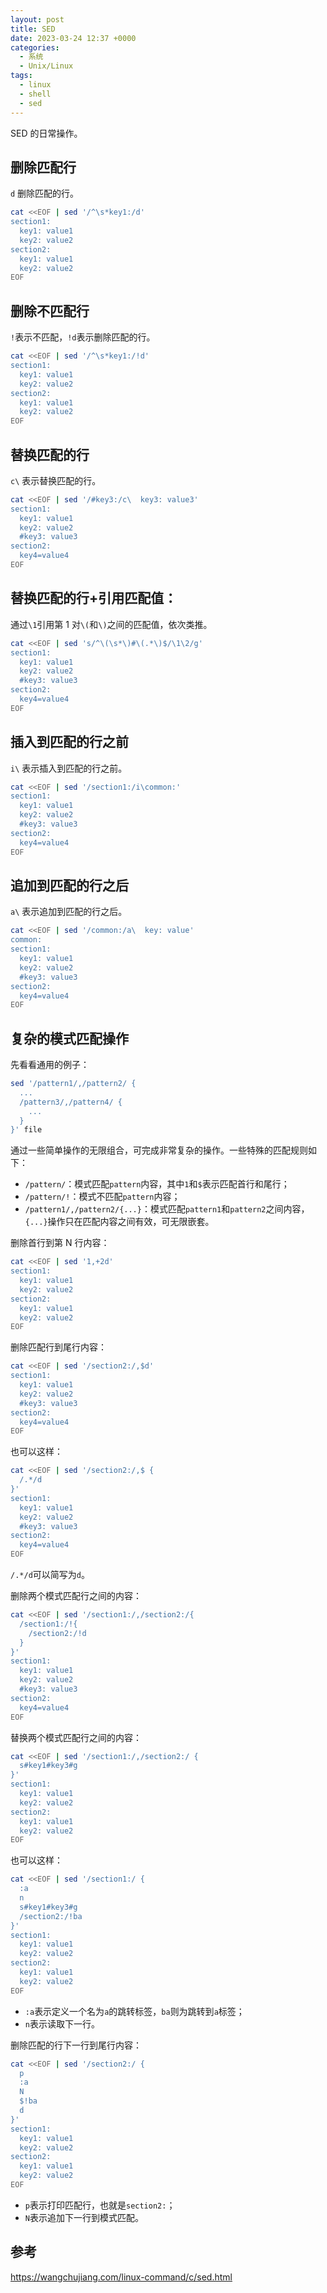 ```yaml
---
layout: post
title: SED
date: 2023-03-24 12:37 +0000
categories:
  - 系统
  - Unix/Linux
tags:
  - linux
  - shell
  - sed
---
```


SED 的日常操作。

## 删除匹配行

`d` 删除匹配的行。

```bash
cat <<EOF | sed '/^\s*key1:/d'
section1:
  key1: value1
  key2: value2
section2:
  key1: value1
  key2: value2
EOF
```

## 删除不匹配行

`!`表示不匹配，`!d`表示删除匹配的行。

```bash
cat <<EOF | sed '/^\s*key1:/!d'
section1:
  key1: value1
  key2: value2
section2:
  key1: value1
  key2: value2
EOF
```

## 替换匹配的行

`c\` 表示替换匹配的行。

```bash
cat <<EOF | sed '/#key3:/c\  key3: value3'
section1:
  key1: value1
  key2: value2
  #key3: value3
section2:
  key4=value4
EOF
```

## 替换匹配的行+引用匹配值：

通过`\1`引用第 1 对`\(`和`\)`之间的匹配值，依次类推。

```bash
cat <<EOF | sed 's/^\(\s*\)#\(.*\)$/\1\2/g'
section1:
  key1: value1
  key2: value2
  #key3: value3
section2:
  key4=value4
EOF
```

## 插入到匹配的行之前

`i\` 表示插入到匹配的行之前。

```bash
cat <<EOF | sed '/section1:/i\common:'
section1:
  key1: value1
  key2: value2
  #key3: value3
section2:
  key4=value4
EOF
```

## 追加到匹配的行之后

`a\` 表示追加到匹配的行之后。

```bash
cat <<EOF | sed '/common:/a\  key: value'
common:
section1:
  key1: value1
  key2: value2
  #key3: value3
section2:
  key4=value4
EOF
```

## 复杂的模式匹配操作

先看看通用的例子：

```bash
sed '/pattern1/,/pattern2/ {
  ...
  /pattern3/,/pattern4/ {
    ...
  }
}' file
```

通过一些简单操作的无限组合，可完成非常复杂的操作。一些特殊的匹配规则如下：

- `/pattern/`：模式匹配`pattern`内容，其中`1`和`$`表示匹配首行和尾行；
- `/pattern/!`：模式不匹配`pattern`内容；
- `/pattern1/,/pattern2/{...}`：模式匹配`pattern1`和`pattern2`之间内容，`{...}`操作只在匹配内容之间有效，可无限嵌套。

删除首行到第 N 行内容：

```bash
cat <<EOF | sed '1,+2d'
section1:
  key1: value1
  key2: value2
section2:
  key1: value1
  key2: value2
EOF
```

删除匹配行到尾行内容：

```bash
cat <<EOF | sed '/section2:/,$d'
section1:
  key1: value1
  key2: value2
  #key3: value3
section2:
  key4=value4
EOF
```

也可以这样：

```bash
cat <<EOF | sed '/section2:/,$ {
  /.*/d
}'
section1:
  key1: value1
  key2: value2
  #key3: value3
section2:
  key4=value4
EOF
```

`/.*/d`可以简写为`d`。

删除两个模式匹配行之间的内容：

```bash
cat <<EOF | sed '/section1:/,/section2:/{
  /section1:/!{
    /section2:/!d
  }
}'
section1:
  key1: value1
  key2: value2
  #key3: value3
section2:
  key4=value4
EOF
```

替换两个模式匹配行之间的内容：

```bash
cat <<EOF | sed '/section1:/,/section2:/ {
  s#key1#key3#g
}'
section1:
  key1: value1
  key2: value2
section2:
  key1: value1
  key2: value2
EOF
```

也可以这样：

```bash
cat <<EOF | sed '/section1:/ {
  :a
  n
  s#key1#key3#g
  /section2:/!ba
}'
section1:
  key1: value1
  key2: value2
section2:
  key1: value1
  key2: value2
EOF
```

- `:a`表示定义一个名为`a`的跳转标签，`ba`则为跳转到`a`标签；
- `n`表示读取下一行。

删除匹配的行下一行到尾行内容：

```bash
cat <<EOF | sed '/section2:/ {
  p
  :a
  N
  $!ba
  d
}'
section1:
  key1: value1
  key2: value2
section2:
  key1: value1
  key2: value2
EOF
```

- `p`表示打印匹配行，也就是`section2:`；
- `N`表示追加下一行到模式匹配。

## 参考

<https://wangchujiang.com/linux-command/c/sed.html>
